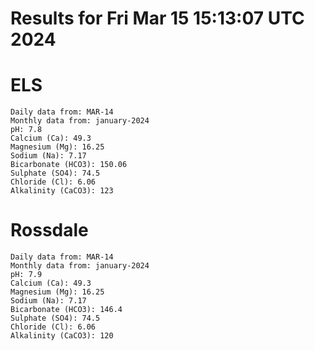 # Results for Fri Mar 15 15:13:07 UTC 2024
# ELS
```
Daily data from: MAR-14
Monthly data from: january-2024
pH: 7.8
Calcium (Ca): 49.3
Magnesium (Mg): 16.25
Sodium (Na): 7.17
Bicarbonate (HCO3): 150.06
Sulphate (SO4): 74.5
Chloride (Cl): 6.06
Alkalinity (CaCO3): 123
```
# Rossdale
```
Daily data from: MAR-14
Monthly data from: january-2024
pH: 7.9
Calcium (Ca): 49.3
Magnesium (Mg): 16.25
Sodium (Na): 7.17
Bicarbonate (HCO3): 146.4
Sulphate (SO4): 74.5
Chloride (Cl): 6.06
Alkalinity (CaCO3): 120
```
